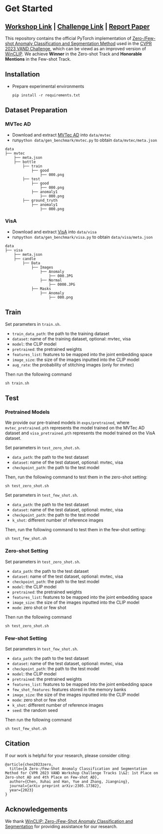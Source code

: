 # Get Started

[Workshop Link](https://sites.google.com/view/vand-cvpr23/home) | [Challenge Link](https://sites.google.com/view/vand-cvpr23/challenge?authuser=0) | [Report Paper](https://arxiv.org/abs/2305.17382)
---

This repository contains the official PyTorch implementation of [Zero-/Few-shot Anomaly Classification and Segmentation Method](https://arxiv.org/abs/2305.17382) used in the [CVPR 2023 VAND Challenge](https://sites.google.com/view/vand-cvpr23/challenge?authuser=0), which can be viewd as an improved version of [WinCLIP](https://arxiv.org/abs/2303.14814). We achieve **Winner** in the Zero-shot Track and **Honorable Mentions** in the Few-shot Track.

## Installation

- Prepare experimental environments

  ```shell
  pip install -r requirements.txt
  ```
  
## Dataset Preparation 
### MVTec AD
- Download and extract [MVTec AD](https://www.mvtec.com/company/research/datasets/mvtec-ad) into `data/mvtec`
- run`python data/gen_benchmark/mvtec.py` to obtain `data/mvtec/meta.json`
```
data
├── mvtec
    ├── meta.json
    ├── bottle
        ├── train
            ├── good
                ├── 000.png
        ├── test
            ├── good
                ├── 000.png
            ├── anomaly1
                ├── 000.png
        ├── ground_truth
            ├── anomaly1
                ├── 000.png
```

### VisA
- Download and extract [VisA](https://amazon-visual-anomaly.s3.us-west-2.amazonaws.com/VisA_20220922.tar) into `data/visa`
- run`python data/gen_benchmark/visa.py` to obtain `data/visa/meta.json`
```
data
├── visa
    ├── meta.json
    ├── candle
        ├── Data
            ├── Images
                ├── Anomaly
                    ├── 000.JPG
                ├── Normal
                    ├── 0000.JPG
            ├── Masks
                ├── Anomaly
                    ├── 000.png
```

## Train
Set parameters in `train.sh`.
- `train_data_path`: the path to the training dataset
- `dataset`: name of the training dataset, optional: mvtec, visa
- `model`: the CLIP model
- `pretrained`: the pretrained weights
- `features_list`: features to be mapped into the joint embedding space
- `image_size`: the size of the images inputted into the CLIP model
- `aug_rate`: the probability of stitching images (only for mvtec)

Then run the following command
  ```shell
  sh train.sh
  ```

## Test
### Pretrained Models
We provide our pre-trained models in `exps/pretrained`, where `mvtec_pretrained.pth` represents the model trained on the MVTec AD dataset and `visa_pretrained.pth` represents the model trained on the VisA dataset.

Set parameters in `test_zero_shot.sh`.
- `data_path`: the path to the test dataset
- `dataset`: name of the test dataset, optional: mvtec, visa
- `checkpoint_path`: the path to the test model

Then, run the following command to test them in the zero-shot setting:
  ```shell
  sh test_zero_shot.sh
  ```
  
Set parameters in `test_few_shot.sh`.
- `data_path`: the path to the test dataset
- `dataset`: name of the test dataset, optional: mvtec, visa
- `checkpoint_path`: the path to the test model
- `k_shot`: different number of reference images

Then, run the following command to test them in the few-shot setting:
  ```shell
  sh test_few_shot.sh
  ```

### Zero-shot Setting
Set parameters in `test_zero_shot.sh`.
- `data_path`: the path to the test dataset
- `dataset`: name of the test dataset, optional: mvtec, visa
- `checkpoint_path`: the path to the test model
- `model`: the CLIP model
- `pretrained`: the pretrained weights
- `features_list`: features to be mapped into the joint embedding space
- `image_size`: the size of the images inputted into the CLIP model
- `mode`: zero shot or few shot

Then run the following command
  ```shell
  sh test_zero_shot.sh
  ```

### Few-shot Setting
Set parameters in `test_few_shot.sh`.
- `data_path`: the path to the test dataset
- `dataset`: name of the test dataset, optional: mvtec, visa
- `checkpoint_path`: the path to the test model
- `model`: the CLIP model
- `pretrained`: the pretrained weights
- `features_list`: features to be mapped into the joint embedding space
- `few_shot_features`: features stored in the memory banks
- `image_size`: the size of the images inputted into the CLIP model
- `mode`: zero shot or few shot
- `k_shot`: different number of reference images
- `seed`: the random seed

Then run the following command
  ```shell
  sh test_few_shot.sh
  ```

## Citation
If our work is helpful for your research, please consider citing:

```
@article{chen2023zero,
  title={A Zero-/Few-Shot Anomaly Classification and Segmentation Method for CVPR 2023 VAND Workshop Challenge Tracks 1\&2: 1st Place on Zero-shot AD and 4th Place on Few-shot AD},
  author={Chen, Xuhai and Han, Yue and Zhang, Jiangning},
  journal={arXiv preprint arXiv:2305.17382},
  year={2023}
}
```

## Acknowledgements
We thank [WinCLIP: Zero-/Few-Shot Anomaly Classification and Segmentation](https://arxiv.org/abs/2303.14814) for providing assistance for our research.

